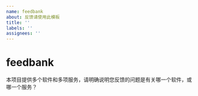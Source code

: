 ```yaml
---
name: feedbank
about: 反馈请使用此模板
title: ''
labels: ''
assignees: ''
---
```


# feedbank

本项目提供多个软件和多项服务，请明确说明您反馈的问题是有关哪一个软件，或哪一个服务？

